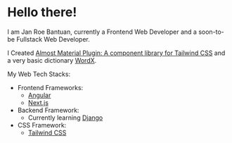 # Hello there!

I am Jan Roe Bantuan, currently a Frontend Web Developer and a soon-to-be Fullstack Web Developer.

I Created [Almost Material Plugin: A component library for Tailwind CSS](https://github.com/Cramzzzberry/almost-material-plugin) and a very basic dictionary [WordX](https://github.com/Cramzzzberry/wordx).

My Web Tech Stacks:
- Frontend Frameworks:
    - [Angular](https://angular.io/)
    - [Next.js](https://nextjs.org/)
- Backend Framework:
    - Currently learning [Django](https://www.djangoproject.com/)
- CSS Framework:
    - [Tailwind CSS](https://tailwindcss.com/)

